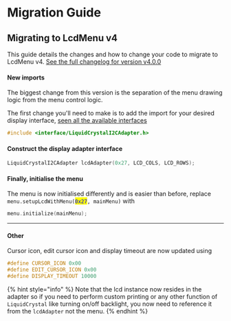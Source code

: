 # Migration Guide

## Migrating to LcdMenu v4

This guide details the changes and how to change your code to migrate to LcdMenu v4. [See the full changelog for version v4.0.0](https://github.com/forntoh/LcdMenu/releases/tag/4.0.0)

#### New imports

The biggest change from this version is the separation of the menu drawing logic from the menu control logic.

The first change you'll need to make is to add the import for your desired display interface, [seen all the available interfaces](https://github.com/forntoh/LcdMenu/tree/master/src/interface)

```cpp
#include <interface/LiquidCrystalI2CAdapter.h>
```

#### Construct the display adapter interface

```cpp
LiquidCrystalI2CAdapter lcdAdapter(0x27, LCD_COLS, LCD_ROWS);
```

#### Finally, initialise the  menu

The menu is now initialised differently and is easier than before, replace `menu.setupLcdWithMenu(`<mark style="color:blue;">`0x27`</mark>`, mainMenu)` with

```cpp
menu.initialize(mainMenu);
```

***

#### Other

Cursor icon, edit cursor icon and display timeout are now updated using&#x20;

```cpp
#define CURSOR_ICON 0x00
#define EDIT_CURSOR_ICON 0x00
#define DISPLAY_TIMEOUT 10000
```

{% hint style="info" %}
Note that the lcd instance now resides in the adapter so if you need to perform custom printing or any other function of `LiquidCrystal` like turning on/off backlight, you now need to reference it from the `lcdAdapter` not the menu.
{% endhint %}

